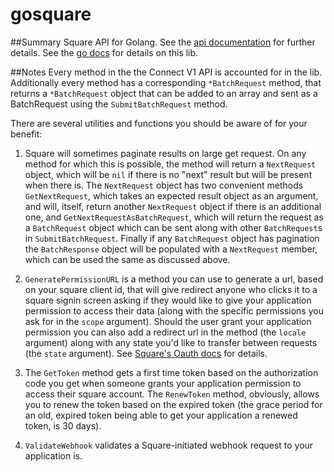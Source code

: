# gosquare

##Summary
Square API for Golang. See the [api documentation](https://docs.connect.squareup.com/api/connect/v1/) for further details.
See the [go docs](https://godoc.org/github.com/nathanjsweet/gosquare) for details on this lib.

##Notes
Every method in the the Connect V1 API is accounted for in the lib.
Additionally every method has a corresponding `*BatchRequest` method,
that returns a `*BatchRequest` object that can be added to an array
and sent as a BatchRequest using the `SubmitBatchRequest` method.

There are several utilities and functions you should be aware of for your benefit:
1. Square will sometimes paginate results on large get request. On any method for
which this is possible, the method will return a `NextRequest` object, which
will be `nil` if there is no "next" result but will be present when there is.
The `NextRequest` object has two convenient methods `GetNextRequest`, which
takes an expected result object as an argument, and will, itself, return another
`NextRequest` object if there is an additional one, and `GetNextRequestAsBatchRequest`,
which will return the request as a `BatchRequest` object which can be sent along
with other `BatchRequest`s in `SubmitBatchRequest`. Finally if any `BatchRequest`
object has pagination the `BatchResponse` object will be populated with a
`NextRequest` member, which can be used the same as discussed above.

2. `GeneratePermissionURL` is a method you can use to generate a url, based
on your square client id, that will give redirect anyone who clicks it to
a square signin screen asking if they would like to give your application permission
to access their data (along with the specific permissions you ask for in the `scope`
argument). Should the user grant your application permission you can also add a redirect
url in the method (the `locale` argument) along with any state you'd like to transfer
between requests (the `state` argument). See [Square's Oauth docs](https://docs.connect.squareup.com/api/oauth/) for details.

3. The `GetToken` method gets a first time token based on the authorization code
you get when someone grants your application permission to access their square account.
The `RenewToken` method, obviously, allows you to renew the token based on the expired token
(the grace period for an old, expired token being able to get your application a renewed token,
is 30 days).

4. `ValidateWebhook` validates a Square-initiated webhook request to your application
is.

